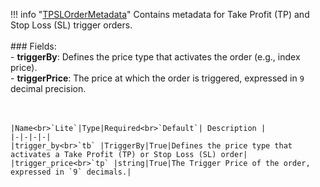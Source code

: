 !!! info "[TPSLOrderMetadata](/../../schemas/tpsl_order_metadata)"
    Contains metadata for Take Profit (TP) and Stop Loss (SL) trigger orders.<br><br>### Fields:<br>- **triggerBy**: Defines the price type that activates the order (e.g., index price).<br>- **triggerPrice**: The price at which the order is triggered, expressed in `9` decimal precision.<br><br><br>

    |Name<br>`Lite`|Type|Required<br>`Default`| Description |
    |-|-|-|-|
    |trigger_by<br>`tb` |TriggerBy|True|Defines the price type that activates a Take Profit (TP) or Stop Loss (SL) order|
    |trigger_price<br>`tp` |string|True|The Trigger Price of the order, expressed in `9` decimals.|
